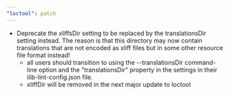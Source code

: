 ```yaml
---
"loctool": patch
---
```


- Deprecate the xliffsDir setting to be replaced by the
  translationsDir setting instead. The reason is that
  this directory may now contain translations that are
  not encoded as xliff files but in some other resource
  file format instead!
    - all users should transition to using the
      --translationsDir command-line option and the
      "translationsDir" property in the settings in
      their ilib-lint-config.json file.
    - xliffDir will be removed in the next major
      update to loctool
